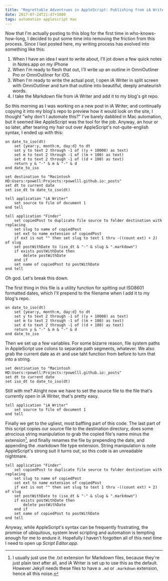 ```yaml
---
title: "Regrettable Adventrues in AppleScript: Publishing from iA Writer"
date: 2017-07-24T21:47+1000
tags: automation applescript mac
---
```


Now that I'm actually posting to this blog for the first time in
who-knows-how-long, I decided to put some time into removing the friction from
this process. Since I last posted here, my writing process has evolved into
something like this:

1.  When I have an idea I want to write about, I'll jot down a few quick notes
    in Notes.app on my iPhone
2.  When I'm ready to flesh that out, I'll write up an outline in OmniOutliner
    Pro or OmniOutliner for iOS.
3.  When I'm ready to write the actual post, I open iA Writer in split screen
    with OmniOutliner and turn that outline into beautiful, deeply amateurish
    words.
4.  I take the Markdown file from iA Writer and add it to my blog's git repo.

So this morning as I was working on a new post in iA Writer, and continually
copying it into my blog's repo to preview how it would look on the site, I
thought "why don't I automate this?" I've barely dabbled in Mac automation, but
it seemed like AppleScript was the tool for the job. Anyway, an hour or so
later, after tearing my hair out over AppleScript's not-quite-english syntax, I
ended up with this:

```applescript
on date_to_iso(dt)
	set {year:y, month:m, day:d} to dt
	set y to text 2 through -1 of ((y + 10000) as text)
	set m to text 2 through -1 of ((m + 100) as text)
	set d to text 2 through -1 of ((d + 100) as text)
	return y & "-" & m & "-" & d
end date_to_iso

set destination to "Macintosh HD:Users:rpowell:Projects:rpowelll.github.io:_posts"
set dt to current date
set iso_dt to date_to_iso(dt)

tell application "iA Writer"
	set source to file of document 1
end tell

tell application "Finder"
	set copiedPost to duplicate file source to folder destination with replacing
	set slug to name of copiedPost
	set ext to name extension of copiedPost
	if ext is not "" then set slug to text 1 thru -((count ext) + 2) of slug
	set postWithDate to (iso_dt & "-" & slug & ".markdown")
	if exists postWithDate then
		delete postWithDate
	end if
	set name of copiedPost to postWithDate
end tell
```

Oh god. Let's break this down.

The first thing in this file is a utility function for spitting out ISO8601
formatted dates, which I'll prepend to the filename when I add it to my blog's
repo.

```applescript
on date_to_iso(dt)
	set {year:y, month:m, day:d} to dt
	set y to text 2 through -1 of ((y + 10000) as text)
	set m to text 2 through -1 of ((m + 100) as text)
	set d to text 2 through -1 of ((d + 100) as text)
	return y & "-" & m & "-" & d
end date_to_iso
```

Then we set up a few variables. For some bizarre reason, file system paths in
AppleScript use colons to separate path segments, whatever. We also grab the
current date as `dt` and use taht function from before to turn that into a
string.

```applescript
set destination to "Macintosh HD:Users:rpowell:Projects:rpowelll.github.io:_posts"
set dt to current date
set iso_dt to date_to_iso(dt)
```

Still with me? Alright now we have to set the source file to the file that's
currently open in iA Writer, that's pretty easy.

```applescript
tell application "iA Writer"
	set source to file of document 1
end tell
```

Finally we get to the ugliest, most baffling part of this code. The last part
of this script copies our source file to the destination directory, does some
atrocious string manipulation to grab the copied file's name minus the
extension[^1], and finally renames the file by prepending the date, and
appending the .markdown file type extension. String manipulation is note
AppleScript's strong suit it turns out, so this code is an unreadable nightmare.

```applescript
tell application "Finder"
	set copiedPost to duplicate file source to folder destination with replacing
	set slug to name of copiedPost
	set ext to name extension of copiedPost
	if ext is not "" then set slug to text 1 thru -((count ext) + 2) of slug
	set postWithDate to (iso_dt & "-" & slug & ".markdown")
	if exists postWithDate then
		delete postWithDate
	end if
	set name of copiedPost to postWithDate
end tell
```

Anyway, while AppleScript's syntax can be frequently frustrating, the promise
of ubiquitous, system level scripting and automation is tempting enough for me
to endure it. Hopefully I haven't forgotten all of this next time I need to
open up _Script Editor.app_.

[^1]: I usually just use the .txt extension for Markdown files, because they're
    just plain text after all, and iA Writer is set up to use this as the
    default. However Jekyll needs these files to have a `.md` or `.markdown`
    extension, hence all this noise.
